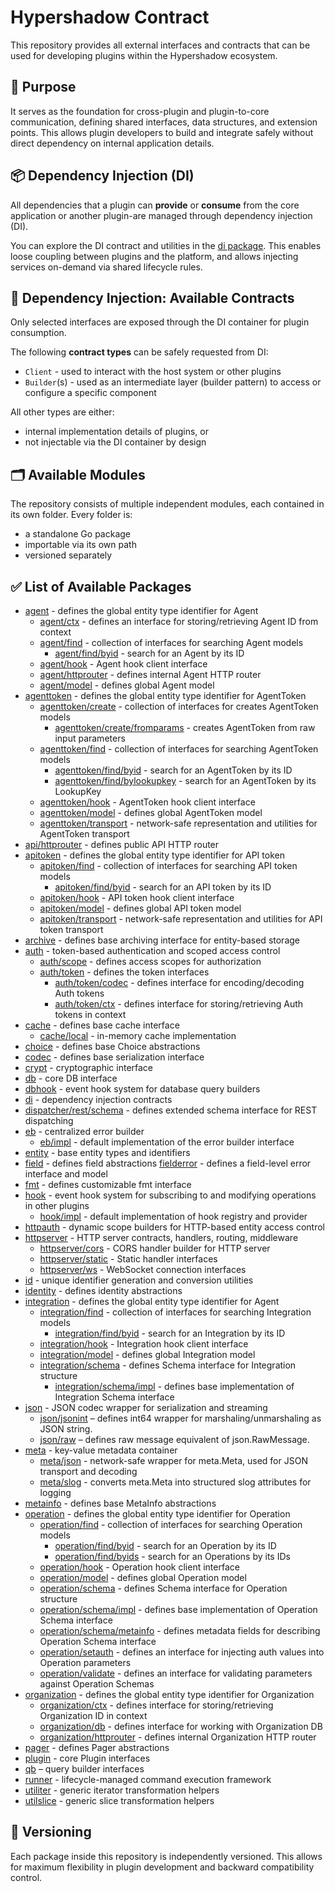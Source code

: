 # Hypershadow Contract

This repository provides all external interfaces and contracts that can be used for developing plugins within the
Hypershadow ecosystem.

## 🔌 Purpose

It serves as the foundation for cross-plugin and plugin-to-core communication, defining shared interfaces, data
structures, and extension points. This allows plugin developers to build and integrate safely without direct dependency
on internal application details.

## 📦 Dependency Injection (DI)

All dependencies that a plugin can **provide** or **consume** from the core application or another plugin-are managed
through dependency injection (DI).

You can explore the DI contract and utilities in the [di package](./di).
This enables loose coupling between plugins and the platform, and allows injecting services on-demand via shared
lifecycle rules.

## 🧩 Dependency Injection: Available Contracts

Only selected interfaces are exposed through the DI container for plugin consumption.

The following **contract types** can be safely requested from DI:

- `Client` - used to interact with the host system or other plugins
- `Builder`(s) - used as an intermediate layer (builder pattern) to access or configure a specific component

All other types are either:

- internal implementation details of plugins, or
- not injectable via the DI container by design

## 🗂️ Available Modules

The repository consists of multiple independent modules, each contained in its own folder. Every folder is:

- a standalone Go package
- importable via its own path
- versioned separately

## ✅ List of Available Packages

- [agent](./agent) - defines the global entity type identifier for Agent
    - [agent/ctx](./agent/ctx) - defines an interface for storing/retrieving Agent ID from context
    - [agent/find](./agent/find) - collection of interfaces for searching Agent models
        - [agent/find/byid](./agent/find/byid) - search for an Agent by its ID
    - [agent/hook](./agent/hook) - Agent hook client interface
    - [agent/httprouter](./agent/httprouter) - defines internal Agent HTTP router
    - [agent/model](./agent/model) - defines global Agent model
- [agenttoken](./agenttoken) - defines the global entity type identifier for AgentToken
    - [agenttoken/create](./agenttoken/create) - collection of interfaces for creates AgentToken models
        - [agenttoken/create/fromparams](./agenttoken/create/fromparams) - creates AgentToken from raw input parameters
    - [agenttoken/find](./agenttoken/find) - collection of interfaces for searching AgentToken models
        - [agenttoken/find/byid](./agenttoken/find/byid) - search for an AgentToken by its ID
        - [agenttoken/find/bylookupkey](./agenttoken/find/bylookupkey) - search for an AgentToken by its LookupKey
    - [agenttoken/hook](./agenttoken/hook) - AgentToken hook client interface
    - [agenttoken/model](./agenttoken/model) - defines global AgentToken model
    - [agenttoken/transport](./agenttoken/transport) - network-safe representation and utilities for AgentToken
      transport
- [api/httprouter](./api/httprouter) - defines public API HTTP router
- [apitoken](./apitoken) - defines the global entity type identifier for API token
    - [apitoken/find](./apitoken/find) - collection of interfaces for searching API token models
        - [apitoken/find/byid](./apitoken/find/byid) - search for an API token by its ID
    - [apitoken/hook](./apitoken/hook) - API token hook client interface
    - [apitoken/model](./apitoken/model) - defines global API token model
    - [apitoken/transport](./apitoken/transport) - network-safe representation and utilities for API token transport
- [archive](./archive) - defines base archiving interface for entity-based storage
- [auth](./auth) - token-based authentication and scoped access control
    - [auth/scope](./auth/scope) - defines access scopes for authorization
    - [auth/token](./auth/token) - defines the token interfaces
        - [auth/token/codec](./auth/token/codec) - defines interface for encoding/decoding Auth tokens
        - [auth/token/ctx](./auth/token/ctx) - defines interface for storing/retrieving Auth tokens in context
- [cache](./cache) - defines base cache interface
    - [cache/local](./cache/local) - in-memory cache implementation
- [choice](./choice) - defines base Choice abstractions
- [codec](./codec) - defines base serialization interface
- [crypt](./crypt) - cryptographic interface
- [db](./db) - core DB interface
- [dbhook](./dbhook) - event hook system for database query builders
- [di](./di) - dependency injection contracts
- [dispatcher/rest/schema](./dispatcher/rest/schema) - defines extended schema interface for REST dispatching
- [eb](./eb) - centralized error builder
    - [eb/impl](./eb/impl) - default implementation of the error builder interface
- [entity](./entity) - base entity types and identifiers
- [field](./field) - defines field abstractions
  [fielderror](./fielderror) - defines a field-level error interface and model
- [fmt](./fmt) - defines customizable fmt interface
- [hook](./hook) - event hook system for subscribing to and modifying operations in other plugins
    - [hook/impl](./hook/impl) - default implementation of hook registry and provider
- [httpauth](./httpauth) - dynamic scope builders for HTTP-based entity access control
- [httpserver](./httpserver) - HTTP server contracts, handlers, routing, middleware
    - [httpserver/cors](./httpserver/cors) - CORS handler builder for HTTP server
    - [httpserver/static](./httpserver/static) - Static handler interfaces
    - [httpserver/ws](./httpserver/ws) - WebSocket connection interfaces
- [id](./id) - unique identifier generation and conversion utilities
- [identity](./identity) - defines identity abstractions
- [integration](./integration) - defines the global entity type identifier for Agent
    - [integration/find](./integration/find) - collection of interfaces for searching Integration models
        - [integration/find/byid](./integration/find/byid) - search for an Integration by its ID
    - [integration/hook](./integration/hook) - Integration hook client interface
    - [integration/model](./integration/model) - defines global Integration model
    - [integration/schema](./integration/schema) - defines Schema interface for Integration structure
        - [integration/schema/impl](./integration/schema/impl) - defines base implementation of Integration Schema
          interface
- [json](./json) - JSON codec wrapper for serialization and streaming
    - [json/jsonint](./json/jsonint) – defines int64 wrapper for marshaling/unmarshaling as JSON string.
    - [json/raw](./json/raw) – defines raw message equivalent of json.RawMessage.
- [meta](./meta) - key-value metadata container
    - [meta/json](./meta/json) - network-safe wrapper for meta.Meta, used for JSON transport and decoding
    - [meta/slog](./meta/slog) - converts meta.Meta into structured slog attributes for logging
- [metainfo](./metainfo) - defines base MetaInfo abstractions
- [operation](./operation) - defines the global entity type identifier for Operation
    - [operation/find](./operation/find) - collection of interfaces for searching Operation models
        - [operation/find/byid](./operation/find/byid) - search for an Operation by its ID
        - [operation/find/byids](./operation/find/byids) - search for an Operations by its IDs
    - [operation/hook](./operation/hook) - Operation hook client interface
    - [operation/model](./operation/model) - defines global Operation model
    - [operation/schema](./operation/schema) - defines Schema interface for Operation structure
    - [operation/schema/impl](./operation/schema/impl) - defines base implementation of Operation Schema interface
    - [operation/schema/metainfo](./operation/schema/metainfo) - defines metadata fields for describing Operation Schema
      interface
    - [operation/setauth](./operation/setauth) - defines an interface for injecting auth values into Operation
      parameters
    - [operation/validate](./operation/validate) - defines an interface for validating parameters against Operation
      Schemas
- [organization](./organization) - defines the global entity type identifier for Organization
    - [organization/ctx](./organization/ctx) - defines interface for storing/retrieving Organization ID in context
    - [organization/db](./organization/db) - defines interface for working with Organization DB
    - [organization/httprouter](./organization/httprouter) - defines internal Organization HTTP router
- [pager](./pager) - defines Pager abstractions
- [plugin](./plugin) - core Plugin interfaces
- [qb](./qb) – query builder interfaces
- [runner](./runner) - lifecycle-managed command execution framework
- [utiliter](./utiliter) - generic iterator transformation helpers
- [utilslice](./utilslice) - generic slice transformation helpers

## 📌 Versioning

Each package inside this repository is independently versioned. This allows for maximum flexibility in plugin
development and backward compatibility control.